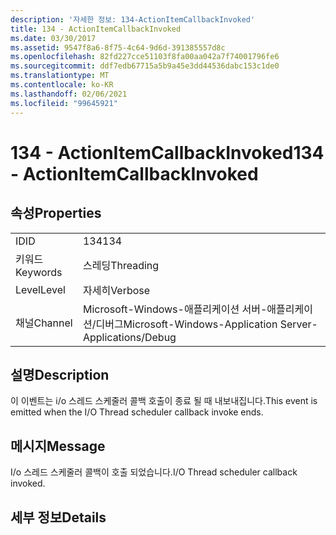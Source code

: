 ```yaml
---
description: '자세한 정보: 134-ActionItemCallbackInvoked'
title: 134 - ActionItemCallbackInvoked
ms.date: 03/30/2017
ms.assetid: 9547f8a6-8f75-4c64-9d6d-391385557d8c
ms.openlocfilehash: 82fd227cce51103f8fa00aa042a7f74001796fe6
ms.sourcegitcommit: ddf7edb67715a5b9a45e3dd44536dabc153c1de0
ms.translationtype: MT
ms.contentlocale: ko-KR
ms.lasthandoff: 02/06/2021
ms.locfileid: "99645921"
---
```

# <a name="134---actionitemcallbackinvoked"></a><span data-ttu-id="17dc0-103">134 - ActionItemCallbackInvoked</span><span class="sxs-lookup"><span data-stu-id="17dc0-103">134 - ActionItemCallbackInvoked</span></span>

## <a name="properties"></a><span data-ttu-id="17dc0-104">속성</span><span class="sxs-lookup"><span data-stu-id="17dc0-104">Properties</span></span>  
  
|||  
|-|-|  
|<span data-ttu-id="17dc0-105">ID</span><span class="sxs-lookup"><span data-stu-id="17dc0-105">ID</span></span>|<span data-ttu-id="17dc0-106">134</span><span class="sxs-lookup"><span data-stu-id="17dc0-106">134</span></span>|  
|<span data-ttu-id="17dc0-107">키워드</span><span class="sxs-lookup"><span data-stu-id="17dc0-107">Keywords</span></span>|<span data-ttu-id="17dc0-108">스레딩</span><span class="sxs-lookup"><span data-stu-id="17dc0-108">Threading</span></span>|  
|<span data-ttu-id="17dc0-109">Level</span><span class="sxs-lookup"><span data-stu-id="17dc0-109">Level</span></span>|<span data-ttu-id="17dc0-110">자세히</span><span class="sxs-lookup"><span data-stu-id="17dc0-110">Verbose</span></span>|  
|<span data-ttu-id="17dc0-111">채널</span><span class="sxs-lookup"><span data-stu-id="17dc0-111">Channel</span></span>|<span data-ttu-id="17dc0-112">Microsoft-Windows-애플리케이션 서버-애플리케이션/디버그</span><span class="sxs-lookup"><span data-stu-id="17dc0-112">Microsoft-Windows-Application Server-Applications/Debug</span></span>|  
  
## <a name="description"></a><span data-ttu-id="17dc0-113">설명</span><span class="sxs-lookup"><span data-stu-id="17dc0-113">Description</span></span>  

 <span data-ttu-id="17dc0-114">이 이벤트는 i/o 스레드 스케줄러 콜백 호출이 종료 될 때 내보내집니다.</span><span class="sxs-lookup"><span data-stu-id="17dc0-114">This event is emitted when the I/O Thread scheduler callback invoke ends.</span></span>  
  
## <a name="message"></a><span data-ttu-id="17dc0-115">메시지</span><span class="sxs-lookup"><span data-stu-id="17dc0-115">Message</span></span>  

 <span data-ttu-id="17dc0-116">I/o 스레드 스케줄러 콜백이 호출 되었습니다.</span><span class="sxs-lookup"><span data-stu-id="17dc0-116">I/O Thread scheduler callback invoked.</span></span>  
  
## <a name="details"></a><span data-ttu-id="17dc0-117">세부 정보</span><span class="sxs-lookup"><span data-stu-id="17dc0-117">Details</span></span>
